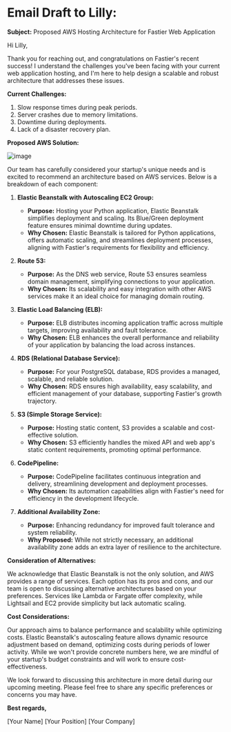 # Email Draft to Lilly:

**Subject:** Proposed AWS Hosting Architecture for Fastier Web Application

Hi Lilly,

Thank you for reaching out, and congratulations on Fastier's recent success! I understand the challenges you've been facing with your current web application hosting, and I'm here to help design a scalable and robust architecture that addresses these issues.

**Current Challenges:**
1. Slow response times during peak periods.
2. Server crashes due to memory limitations.
3. Downtime during deployments.
4. Lack of a disaster recovery plan.

**Proposed AWS Solution:**

![image](https://github.com/Phatd299/practice-AWS-architecture/assets/110618138/d5ff7cbb-0fc3-49d7-a7c9-e237283ef212)

Our team has carefully considered your startup's unique needs and is excited to recommend an architecture based on AWS services. Below is a breakdown of each component:

1. **Elastic Beanstalk with Autoscaling EC2 Group:**
   - **Purpose:** Hosting your Python application, Elastic Beanstalk simplifies deployment and scaling. Its Blue/Green deployment feature ensures minimal downtime during updates.
   - **Why Chosen:** Elastic Beanstalk is tailored for Python applications, offers automatic scaling, and streamlines deployment processes, aligning with Fastier's requirements for flexibility and efficiency.

2. **Route 53:**
   - **Purpose:** As the DNS web service, Route 53 ensures seamless domain management, simplifying connections to your application.
   - **Why Chosen:** Its scalability and easy integration with other AWS services make it an ideal choice for managing domain routing.

3. **Elastic Load Balancing (ELB):**
   - **Purpose:** ELB distributes incoming application traffic across multiple targets, improving availability and fault tolerance.
   - **Why Chosen:** ELB enhances the overall performance and reliability of your application by balancing the load across instances.

4. **RDS (Relational Database Service):**
   - **Purpose:** For your PostgreSQL database, RDS provides a managed, scalable, and reliable solution.
   - **Why Chosen:** RDS ensures high availability, easy scalability, and efficient management of your database, supporting Fastier's growth trajectory.

5. **S3 (Simple Storage Service):**
   - **Purpose:** Hosting static content, S3 provides a scalable and cost-effective solution.
   - **Why Chosen:** S3 efficiently handles the mixed API and web app's static content requirements, promoting optimal performance.

6. **CodePipeline:**
   - **Purpose:** CodePipeline facilitates continuous integration and delivery, streamlining development and deployment processes.
   - **Why Chosen:** Its automation capabilities align with Fastier's need for efficiency in the development lifecycle.

7. **Additional Availability Zone:**
   - **Purpose:** Enhancing redundancy for improved fault tolerance and system reliability.
   - **Why Proposed:** While not strictly necessary, an additional availability zone adds an extra layer of resilience to the architecture.

**Consideration of Alternatives:**

We acknowledge that Elastic Beanstalk is not the only solution, and AWS provides a range of services. Each option has its pros and cons, and our team is open to discussing alternative architectures based on your preferences. Services like Lambda or Fargate offer complexity, while Lightsail and EC2 provide simplicity but lack automatic scaling.

**Cost Considerations:**

Our approach aims to balance performance and scalability while optimizing costs. Elastic Beanstalk's autoscaling feature allows dynamic resource adjustment based on demand, optimizing costs during periods of lower activity. While we won't provide concrete numbers here, we are mindful of your startup's budget constraints and will work to ensure cost-effectiveness.

We look forward to discussing this architecture in more detail during our upcoming meeting. Please feel free to share any specific preferences or concerns you may have.

**Best regards,**

[Your Name]
[Your Position]
[Your Company]
